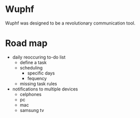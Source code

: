 # Wuphf
Wuphf was designed to be a revolutionary communication tool.


# Road map
* daily reoccuring to-do list
  * define a task
  * scheduling
    * specific days
    * fequency
  * missing task rules
* notifications to multiple devices
  * celphones
  * pc
  * mac
  * samsung tv
  
